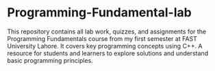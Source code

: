 # Programming-Fundamental-lab
This repository contains all lab work, quizzes, and assignments for the Programming Fundamentals course from my first semester at FAST University Lahore. It covers key programming concepts using C++. A resource for students and learners to explore solutions and understand basic programming principles.
